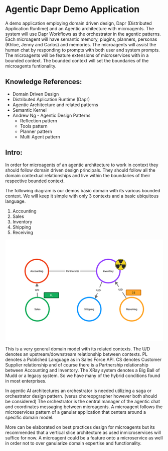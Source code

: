 # Agentic Dapr Demo Application
A demo application employing domain driven design, Dapr (Distributed Application Runtime) and an Agentic architecture with microagents. The system will use Dapr Workflows as the orchestrator in the agentic patterns. Each microagent will have semantic memory, plugins, planners, personas (Khloe, Jenny and Carlos) and memories. The microagents will assist the human chat by responding to prompts with both user and system prompts. The microagents will be feature extensions of microservices with in a bounded context. The bounded context will set the boundaries of the microagents funtionality. 

## Knowledge References:
- Domain Driven Design
- Distributed Aplication Runtime (Dapr)
- Agentic Architecture and related patterns
- Semantic Kernel
- Andrew Ng - Agentic Design Patterns
    - Reflection pattern
    - Tools pattern
    - Planner pattern
    - Multi Agent pattern

## Intro:
In order for microagents of an agentic architecture to work in context they should follow domain driven design principals.
They should follow all the domain contextual relationships and live within the boundaries of their respective bounded context. 

The following diagram is our demos basic domain with its various bounded context. We will keep it simple with only 3 contexts and a basic ubiquitous language.

  1. Accounting
  2. Sales
  3. Inventory
  4. Shipping
  5. Receiving

![Alt text](contextmap-agentic-demo.png "Context map image for demo")

This is a very general domain model with its related contexts. The U/D denotes an upstream/downstream relationship between contexts. PL denotes a Published Language as in Sales Force API. CS denotes Customer Supplier relationship and of course there is a Partnership relationship between Accounting and Inventory. The XRay system denotes a Big Ball of Mudd or a legacy system. So we have many of the hybrid conditions found in most enterprises.

In agentic AI architectures an orchestrator is needed utilizing a saga or orchestrator design pattern. (verus choreopgrapher however both should be considered)
The orchestrator is the central manager of the agentic chat and coordinates messaging between microagents. A microagent follows the microservices pattern of a ganular application that centers around a specific domain model.

More can be elaborated on best practices design for microagents but its recommended that a vertical slice architecture as used inmicroservices will suffice for now. A microagent could be a feature onto a microservice as well in order not to over ganularize domain expertise and functionality.
